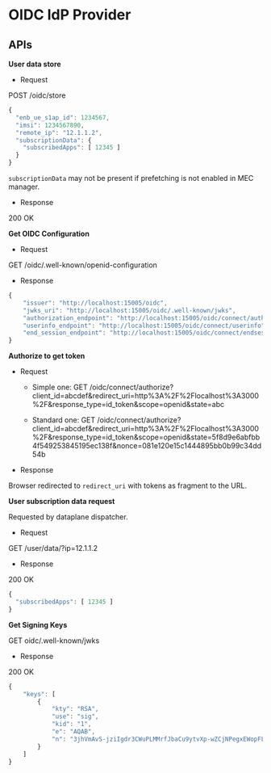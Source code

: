 # OIDC IdP Provider

## APIs

**User data store**

- Request

POST /oidc/store

```js
{
  "enb_ue_s1ap_id": 1234567,
  "imsi": 1234567890,
  "remote_ip": "12.1.1.2",
  "subscriptionData": {
    "subscribedApps": [ 12345 ]
  }
}
```

`subscriptionData` may not be present if prefetching is not enabled in MEC manager.

- Response

200 OK

**Get OIDC Configuration**

- Request

GET /oidc/.well-known/openid-configuration

- Response

```js
{
    "issuer": "http://localhost:15005/oidc",
    "jwks_uri": "http://localhost:15005/oidc/.well-known/jwks",
    "authorization_endpoint": "http://localhost:15005/oidc/connect/authorize",
    "userinfo_endpoint": "http://localhost:15005/oidc/connect/userinfo",
    "end_session_endpoint": "http://localhost:15005/oidc/connect/endsession"
}
```

**Authorize to get token**

- Request

  - Simple one: GET /oidc/connect/authorize?client_id=abcdef&redirect_uri=http%3A%2F%2Flocalhost%3A3000%2F&response_type=id_token&scope=openid&state=abc

  - Standard one: GET /oidc/connect/authorize?client_id=abcdef&redirect_uri=http%3A%2F%2Flocalhost%3A3000%2F&response_type=id_token&scope=openid&state=5f8d9e6abfbb4f549253845195ec138f&nonce=081e120e15c1444895bb0b99c34dd54b

- Response

Browser redirected to `redirect_uri` with tokens as fragment to the URL.

**User subscription data request**

Requested by dataplane dispatcher.

- Request

GET /user/data/?ip=12.1.1.2

- Response

200 OK

```js
{
  "subscribedApps": [ 12345 ]
}
```

**Get Signing Keys**

GET oidc/.well-known/jwks

- Response 

200 OK 

```js
{
    "keys": [
        {
            "kty": "RSA",
            "use": "sig",
            "kid": "1",
            "e": "AQAB",
            "n": "3jhVmAvS-jziIgdr3CWuPLMMrfJbaCu9ytvXp-wZCjNPegxEWopFLODKhKhBtLIfC_H6muTnFTRb1ZA6wj1J61LZqTsZRlfVvw7qjdv_gMqKp3sVyf7o1c8_-25ZcYFjBsni0YRaOKlKKRQfhR_IR521JJqViPZs2akfFn6Dl9E"
        }
    ]
}
```